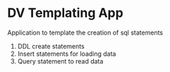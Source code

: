 # DV Templating App

Application to template the creation of sql statements

1) DDL create statements
2) Insert statements for loading data
3) Query statement to read data


